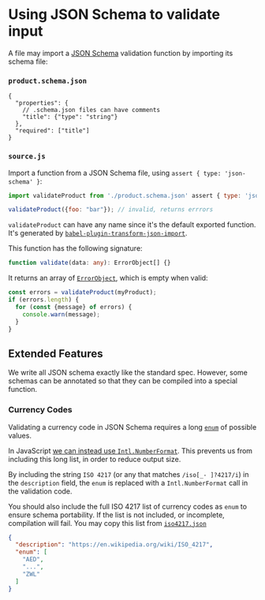 # Using JSON Schema to validate input

A file may import a [JSON Schema](https://json-schema.org/) validation function by importing its schema file:

### `product.schema.json`

```json5
{
  "properties": {
    // .schema.json files can have comments
    "title": {"type": "string"}
  },
  "required": ["title"]
}
```

### `source.js`

Import a function from a JSON Schema file, using `assert { type: 'json-schema' }`:

```js
import validateProduct from './product.schema.json' assert { type: 'json-schema' };

validateProduct({foo: "bar"}); // invalid, returns errrors
```

`validateProduct` can have any name since it's the default exported function. It's generated by [`babel-plugin-transform-json-import`](../../babel-plugins/babel-plugin-transform-json-import).

This function has the following signature:

```typescript
function validate(data: any): ErrorObject[] {}
```

It returns an array of [`ErrorObject`](https://ajv.js.org/api.html#error-objects), which is empty when valid:

```js
const errors = validateProduct(myProduct);
if (errors.length) {
  for (const {message} of errors) {
    console.warn(message);
  }
}
```

## Extended Features

We write all JSON schema exactly like the standard spec. However, some schemas can be annotated so that they can be compiled into a special function.

### Currency Codes

Validating a currency code in JSON Schema requires a long [`enum`](http://json-schema.org/understanding-json-schema/reference/generic.html#enumerated-values) of possible values.

In JavaScript [we can instead use `Intl.NumberFormat`](https://developer.mozilla.org/en-US/docs/Web/JavaScript/Reference/Global_Objects/Intl/NumberFormat/NumberFormat#currency_formatting). This prevents us from including this long list, in order to reduce output size.

By including the string `ISO 4217` (or any that matches `/iso[_- ]?4217/i`) in the `description` field, the `enum` is replaced with a `Intl.NumberFormat` call in the validation code.

You should also include the full ISO 4217 list of currency codes as `enum` to ensure schema portability. If the list is not included, or incomplete, compilation will fail. You may copy this list from [`iso4217.json`](./iso4217.json)

```json
{
  "description": "https://en.wikipedia.org/wiki/ISO_4217",
  "enum": [
    "AED",
    "...",
    "ZWL"
  ]
}
```

